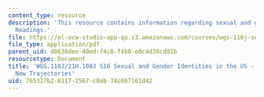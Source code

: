 ```yaml
---
content_type: resource
description: 'This resource contains information regarding sexual and gender identities:
  Readings.'
file: https://ol-ocw-studio-app-qa.s3.amazonaws.com/courses/wgs-110j-sexual-and-gender-identities-spring-2016/765327b281172567c8eb74c6b7161d42_MITWGS_110JS16_NewTrajectr.pdf
file_type: application/pdf
parent_uid: d0638dee-40ed-f4c8-f4b0-e0c4d38cd81b
resourcetype: Document
title: 'WGS.110J/21H.108J S16 Sexual and Gender Identities in the US - Reading Guides:
  New Trajectories'
uid: 765327b2-8117-2567-c8eb-74c6b7161d42
---
```

